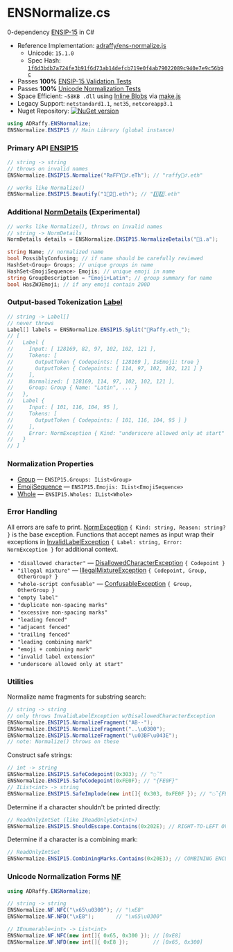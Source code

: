 # ENSNormalize.cs
0-dependency [ENSIP-15](https://docs.ens.domains/ens-improvement-proposals/ensip-15-normalization-standard) in C# 

* Reference Implementation: [adraffy/ens-normalize.js](https://github.com/adraffy/ens-normalize.js)
	* Unicode: `15.1.0`
	* Spec Hash: [`1f6d3bdb7a724fe3b91f6d73ab14defcb719e0f4ab79022089c940e7e9c56b9c`](https://github.com/ensdomains/docs/blob/master/ens-improvement-proposals/ensip-15/spec.json)
* Passes **100%** [ENSIP-15 Validation Tests](https://github.com/ensdomains/docs/blob/master/ens-improvement-proposals/ensip-15/tests.json)
* Passes **100%** [Unicode Normalization Tests](https://unicode.org/Public/latest/ucd/NormalizationTest.txt)
* Space Efficient: `~58KB .dll` using [Inline Blobs](./ENSNormalize/Blobs.cs) via [make.js](./Compress/make.js)
* Legacy Support: `netstandard1.1`, `net35`, `netcoreapp3.1`
* Nuget Repository: [![NuGet version](https://badge.fury.io/nu/ADRaffy.ENSNormalize.svg)](https://badge.fury.io/nu/ADRaffy.ENSNormalize)

```c#
using ADRaffy.ENSNormalize;
ENSNormalize.ENSIP15 // Main Library (global instance)
```

### Primary API [ENSIP15](./ENSNormalize/ENSIP15.cs)

```c#
// string -> string
// throws on invalid names
ENSNormalize.ENSIP15.Normalize("RaFFY🚴‍♂️.eTh"); // "raffy🚴‍♂.eth"

// works like Normalize()
ENSNormalize.ENSIP15.Beautify("1⃣2⃣.eth"); // "1️⃣2️⃣.eth"
```

### Additional [NormDetails](./ENSNormalize/NormDetails.cs) (Experimental)
```c#
// works like Normalize(), throws on invalid names
// string -> NormDetails
NormDetails details = ENSNormalize.ENSIP15.NormalizeDetails("💩ì.a");

string Name; // normalized name
bool PossiblyConfusing; // if name should be carefully reviewed
HashSet<Group> Groups; // unique groups in name
HashSet<EmojiSequence> Emojis; // unique emoji in name
string GroupDescription = "Emoji+Latin"; // group summary for name
bool HasZWJEmoji; // if any emoji contain 200D
```

### Output-based Tokenization [Label](./ENSNormalize/Label.cs)
```c#
// string -> Label[]
// never throws
Label[] labels = ENSNormalize.ENSIP15.Split("💩Raffy.eth_");
// [
//   Label {
//     Input: [ 128169, 82, 97, 102, 102, 121 ],  
//     Tokens: [
//       OutputToken { Codepoints: [ 128169 ], IsEmoji: true }
//       OutputToken { Codepoints: [ 114, 97, 102, 102, 121 ] }
//     ],
//     Normalized: [ 128169, 114, 97, 102, 102, 121 ],
//     Group: Group { Name: "Latin", ... }
//   },
//   Label {
//     Input: [ 101, 116, 104, 95 ],
//     Tokens: [ 
//       OutputToken { Codepoints: [ 101, 116, 104, 95 ] }
//     ],
//     Error: NormException { Kind: "underscore allowed only at start" }
//   }
// ]
```

### Normalization Properties

* [Group](./ENSNormalize/Group.cs) — `ENSIP15.Groups: IList<Group>`
* [EmojiSequence](./ENSNormalize/EmojiSequence.cs) — `ENSIP15.Emojis: IList<EmojiSequence>`
* [Whole](./ENSNormalize/Whole.cs) — `ENSIP15.Wholes: IList<Whole>`

### Error Handling

All errors are safe to print. [NormException](./ENSNormalize/NormException.cs) `{ Kind: string, Reason: string? }` is the base exception.  Functions that accept names as input wrap their exceptions in [InvalidLabelException](./ENSNormalize/InvalidLabelException.cs) `{ Label: string, Error: NormException }` for additional context.

* `"disallowed character"` — [DisallowedCharacterException](./ENSNormalize/DisallowedCharacterException.cs) `{ Codepoint }`
* `"illegal mixture"` — [IllegalMixtureException](./ENSNormalize/IllegalMixtureException.cs) `{ Codepoint, Group, OtherGroup? }`
* `"whole-script confusable"` — [ConfusableException](./ENSNormalize/ConfusableException.cs) `{ Group, OtherGroup }`
* `"empty label"`
* `"duplicate non-spacing marks"`
* `"excessive non-spacing marks"`
* `"leading fenced"`
* `"adjacent fenced"`
* `"trailing fenced"`
* `"leading combining mark"`
* `"emoji + combining mark"`
* `"invalid label extension"`
* `"underscore allowed only at start"`

### Utilities

Normalize name fragments for substring search:
```c#
// string -> string
// only throws InvalidLabelException w/DisallowedCharacterException
ENSNormalize.ENSIP15.NormalizeFragment("AB--");
ENSNormalize.ENSIP15.NormalizeFragment("..\u0300");
ENSNormalize.ENSIP15.NormalizeFragment("\u03BF\u043E");
// note: Normalize() throws on these
```

Construct safe strings:
```c#
// int -> string
ENSNormalize.ENSIP15.SafeCodepoint(0x303); // "◌̃"
ENSNormalize.ENSIP15.SafeCodepoint(0xFE0F); // "{FE0F}"
// IList<int> -> string
ENSNormalize.ENSIP15.SafeImplode(new int[]{ 0x303, 0xFE0F }); // "◌̃{FE0F}"
```
Determine if a character shouldn't be printed directly:
```c#
// ReadOnlyIntSet (like IReadOnlySet<int>)
ENSNormalize.ENSIP15.ShouldEscape.Contains(0x202E); // RIGHT-TO-LEFT OVERRIDE => true
```
Determine if a character is a combining mark:
```c#
// ReadOnlyIntSet
ENSNormalize.ENSIP15.CombiningMarks.Contains(0x20E3); // COMBINING ENCLOSING KEYCAP => true
```

### Unicode Normalization Forms [NF](./ENSNormalize/NF.cs)

```c#
using ADRaffy.ENSNormalize;

// string -> string
ENSNormalize.NF.NFC("\x65\u0300"); // "\xE8"
ENSNormalize.NF.NFD("\xE8");       // "\x65\u0300"

// IEnumerable<int> -> List<int>
ENSNormalize.NF.NFC(new int[]{ 0x65, 0x300 }); // [0xE8]
ENSNormalize.NF.NFD(new int[]{ 0xE8 });        // [0x65, 0x300]
```
